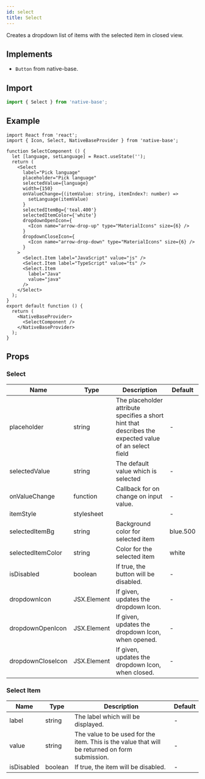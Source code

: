 ```yaml
---
id: select
title: Select
---
```


Creates a dropdown list of items with the selected item in closed view.

## Implements

- `Button` from native-base.

## Import

```jsx
import { Select } from 'native-base';
```

## Example

```SnackPlayer name=Select%20Example
import React from 'react';
import { Icon, Select, NativeBaseProvider } from 'native-base';

function SelectComponent () {
  let [language, setLanguage] = React.useState('');
  return (
    <Select
      label="Pick language"
      placeholder="Pick language"
      selectedValue={language}
      width={150}
      onValueChange={(itemValue: string, itemIndex?: number) =>
        setLanguage(itemValue)
      }
      selectedItemBg={'teal.400'}
      selectedItemColor={'white'}
      dropdownOpenIcon={
        <Icon name="arrow-drop-up" type="MaterialIcons" size={6} />
      }
      dropdownCloseIcon={
        <Icon name="arrow-drop-down" type="MaterialIcons" size={6} />
      }
    >
      <Select.Item label="JavaScript" value="js" />
      <Select.Item label="TypeScript" value="ts" />
      <Select.Item
        label="Java"
        value="java"
      />
    </Select>
  );
}
export default function () {
  return (
    <NativeBaseProvider>
      <SelectComponent />
    </NativeBaseProvider>
  );
}
```

## Props

### Select

| Name              | Type        | Description                                                                                           | Default  |
| ----------------- | ----------- | ----------------------------------------------------------------------------------------------------- | -------- |
| placeholder       | string      | The placeholder attribute specifies a short hint that describes the expected value of an select field | -        |
| selectedValue     | string      | The default value which is selected                                                                   | -        |
| onValueChange     | function    | Callback for on change on input value.                                                                | -        |
| itemStyle         | stylesheet  |                                                                                                       | -        |
| selectedItemBg    | string      | Background color for selected item                                                                    | blue.500 |
| selectedItemColor | string      | Color for the selected item                                                                           | white    |
| isDisabled        | boolean     | If true, the button will be disabled.                                                                 | -        |
| dropdownIcon      | JSX.Element | If given, updates the dropdown Icon.                                                                  | -        |
| dropdownOpenIcon  | JSX.Element | If given, updates the dropdown Icon, when opened.                                                     | -        |
| dropdownCloseIcon | JSX.Element | If given, updates the dropdown Icon, when closed.                                                     | -        |

### Select Item

| Name       | Type    | Description                                                                                    | Default |
| ---------- | ------- | ---------------------------------------------------------------------------------------------- | ------- |
| label      | string  | The label which will be displayed.                                                             | -       |
| value      | string  | The value to be used for the item. This is the value that will be returned on form submission. | -       |
| isDisabled | boolean | If true, the item will be disabled.                                                            | -       |
